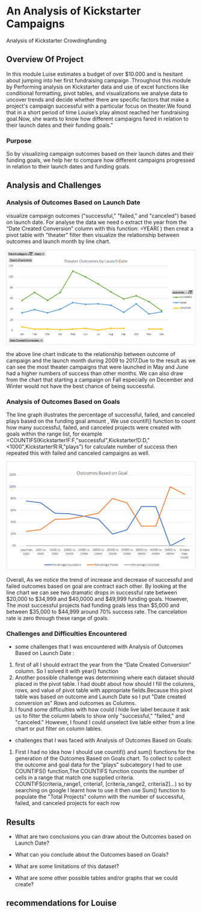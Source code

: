 # An Analysis of Kickstarter Campaigns
Analysis of Kickstarter Crowdingfunding 
## Overview Of Project

In this module Luise estimates a budget of over $10.000 and is hesitant about jumping into her first fundraising campaign .Throughout this module by Performing analysis on Kickstarter data and use of excel functions like conditional formatting, pivot tables, and visualizations we analyse data to uncover trends and decide whether there are specific factors that make a project's campaign successful with a particular focus on theater.We found that in a short period of time Louise’s play almost reached her fundraising goal.Now, she wants to know how different campaigns fared in relation to their launch dates and their funding goals."


### Purpose

So by visualizing campaign outcomes based on their launch dates and their funding goals, we help her to compare how different campaigns  progressed in relation to their launch dates and funding goals.

## Analysis and Challenges

### Analysis of Outcomes Based on Launch Date
visualize campaign outcomes ("successful," "failed," and "canceled") based on launch date.
For analyse the data we need o extract the year from the “Date Created Conversion” column with this function: =YEAR( ) then creat a pivot table with "theater" filter then visualize the relationship between outcomes and launch month by line chart.

![Theater_Outcomes_vs_Launch.png](https://github.com/tjavaheripour/Kickstarter-analysis/blob/main/Theater_Outcomes_vs_Launch.png)

the above line chart indicate to the relationship between outcome of campaign and the launch month during 2009 to 2017.Due to the result as we can see the most theater campaigns that were launched in May and June had a higher numbers of success than other months. We can also draw from the chart that starting a campaign on Fall especially on December and Winter would not have the best chance of being successful.
### Analysis of Outcomes Based on Goals
The line graph illustrates the percentage of successful, failed, and canceled plays based on the funding goal amount ,
We use countif() function to count how many successful, failed, and canceled projects were created with goals within the range list, for example =COUNTIFS(Kickstarter!F:F,"successful",Kickstarter!D:D,"<1000",Kickstarter!R:R,"plays") for calculate number of success then repeated this with failed and canceled campaigns as well.

![Outcomes_vs_Goals.png](https://github.com/tjavaheripour/Kickstarter-analysis/blob/main/Outcomes_vs_Goals.png)

Overall, As we notice the trend of increase and decrease of successful and failed outcomes based on goal are contract each other. By looking at the line chart we can see two dramatic drops in successful rate between $20,000 to $34,999 and $40,0000 and $49,999 funding goals. However, The most successful projects had funding goals less than $5,000 and between $35,000 to $44,999 around 70% success rate. The cancelation rate is zero through these range of goals.
### Challenges and Difficulties Encountered
- some challenges that I was encountered with Analysis of Outcomes Based on Launch Date :
1. first of all I should extract the year from the “Date Created Conversion” column. So I solved it with year() function
2. Another possible challenge was determining where each dataset should placed in the pivot table. I had doubt about how should I fill the columns, rows, and value of pivot table with appropriate fields.Because this pivot table was based on outcome and Launch Date so I put "Date created conversion as" Rows and outcomes as Columns.
3. I found some difficulties with how could I hide live label because it ask us to filter the column labels to show only "successful," "failed," and "canceled." However, I found I could unselect live lable either from a line chart or put filter on column lables. 

- challenges that I was faced with Analysis of Outcomes Based on Goals:
1. First I had no idea how I should use countif() and sum() functions for the generation of the Outcomes Based on Goals chart. To collect to collect the outcome and goal data for the “plays” subcategory I had to use COUNTIFS() function,The COUNTIFS function counts the number of cells in a range that match one supplied criteria. COUNTIFS(criteria_range1, criteria1, [criteria_range2, criteria2]…) so by searching on google I learnt how to use it then use Sum() function to populate the "Total Projects" column with the number of successful, failed, and canceled projects for each row
## Results

- What are two conclusions you can draw about the Outcomes based on Launch Date?

- What can you conclude about the Outcomes based on Goals?

- What are some limitations of this dataset?

- What are some other possible tables and/or graphs that we could create?


## recommendations for Louise

